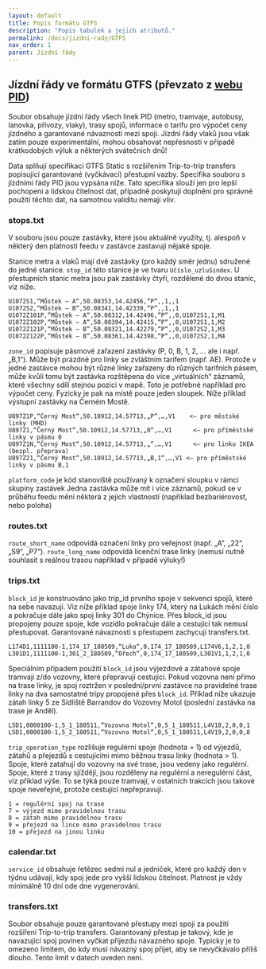 ```yaml
---
layout: default
title: Popis formátu GTFS
description: "Popis tabulek a jejich atributů."
permalink: /docs/jizdni-rady/GTFS
nav_order: 1
parent: Jízdní řády
---
```


## Jízdní řády ve formátu GTFS (převzato z [webu PID](https://pid.cz/o-systemu/opendata/))

Soubor obsahuje jízdní řády všech linek PID (metro, tramvaje, autobusy, lanovka, přívozy, vlaky), trasy spojů, informace o tarifu pro výpočet ceny jízdného a garantované návaznosti mezi spoji. Jízdní řády vlaků jsou však zatím pouze experimentální, mohou obsahovat nepřesnosti v případě krátkodobých výluk a některých svátečních dnů!

Data splňují specifikaci GTFS Static s rozšířením Trip-to-trip transfers popisující garantované (vyčkávací) přestupní vazby. Specifika souboru s jízdními řády PID jsou vypsána níže. Tato specifika slouží jen pro lepší pochopení a lidskou čitelnost dat, případně poskytují doplnění pro správné použití těchto dat, na samotnou validitu nemají vliv.

### stops.txt

V souboru jsou pouze zastávky, které jsou aktuálně využity, tj. alespoň v některý den platnosti feedu v zastávce zastavují nějaké spoje.

Stanice metra a vlaků mají dvě zastávky (pro každý směr jednu) sdružené do jedné stanice. `stop_id` této stanice je ve tvaru `Učíslo_uzluSindex`. U přestupních stanic metra jsou pak zastávky čtyři, rozdělené do dvou stanic, viz níže.

```csv
U1072S1,“Můstek – A“,50.08353,14.42456,“P“,,1,,1
U1072S2,“Můstek – B“,50.08341,14.42339,“P“,,1,,1
U1072Z101P,“Můstek – A“,50.08312,14.42496,“P“,,0,U1072S1,1,M1
U1072Z102P,“Můstek – A“,50.08394,14.42415,“P“,,0,U1072S1,1,M2
U1072Z121P,“Můstek – B“,50.08321,14.42279,“P“,,0,U1072S2,1,M3
U1072Z122P,“Můstek – B“,50.08361,14.42398,“P“,,0,U1072S2,1,M4
```

`zone_id` popisuje pásmové zařazení zastávky (P, 0, B, 1, 2, … ale i např. „B,1“). Může být prázdné pro linky se zvláštním tarifem (např. AE). Protože v jedné zastávce mohou být různé linky zařazeny do různých tarifních pásem, může kvůli tomu být zastávka rozštěpena do více „virtuálních“ záznamů, které všechny sdílí stejnou pozici v mapě. Toto je potřebné například pro výpočet ceny. Fyzicky je pak na místě pouze jeden sloupek. Níže příklad výstupní zastávky na Černém Mostě.

```csv
U897Z1P,“Černý Most“,50.10912,14.57713,„P“,…,V1    <– pro městské linky (MHD)
U897Z1,“Černý Most“,50.10912,14.57713,„0“,…,V1      <– pro příměstské linky v pásmu 0
U897Z1N,“Černý Most“,50.10912,14.57713,„“,…,V1      <– pro linku IKEA (bezpl. přeprava)
U897Z21,“Černý Most“,50.10912,14.57713,„B,1“,…,V1 <– pro příměstské linky v pásmu B,1
```

`platform_code` je kód stanoviště používaný k označení sloupku v rámci skupiny zastávek
Jedna zastávka může mít i více záznamů, pokud se v průběhu feedu mění některá z jejích vlastností (například bezbariérovost, nebo poloha)

### routes.txt

`route_short_name` odpovídá označení linky pro veřejnost (např. „A“, „22“, „S9“, „P7“).
`route_long_name` odpovídá licenční trase linky (nemusí nutně souhlasit s reálnou trasou například v případě výluky!)

### trips.txt

`block_id` je konstruováno jako trip_id prvního spoje v sekvenci spojů, které na sebe navazují. Viz níže příklad spoje linky 174, který na Lukách mění číslo a pokračuje dále jako spoj linky 301 do Chýnice. Přes block_id jsou propojeny pouze spoje, kde vozidlo pokračuje dále a cestující tak nemusí přestupovat. Garantované návaznosti s přestupem zachycují transfers.txt.

```csv
L174D1,1111100-1,174_17_180509,“Luka“,0,174_17_180509,L174V6,1,2,1,0
L301D1,1111100-1,301_2_180509,“Ořech“,0,174_17_180509,L301V1,1,2,1,0
```

Speciálním případem použití `block_id` jsou výjezdové a zátahové spoje tramvají z/do vozovny, které přepravují cestující. Pokud vozovna není přímo na trase linky, je spoj roztržen v poslední/první zastávce na pravidelné trase linky na dva samostatné tripy propojené přes `block_id`. Příklad níže ukazuje zátah linky 5 ze Sídliště Barrandov do Vozovny Motol (poslední zastávka na trase je Anděl).

```csv
L5D1,0000100-1,5_1_180511,“Vozovna Motol“,0,5_1_180511,L4V18,2,0,0,1
L5D1,0000100-1,5_2_180511,“Vozovna Motol“,0,5_1_180511,L4V19,2,0,0,8
```

`trip_operation_type` rozlišuje regulérní spoje (hodnota = 1) od výjezdů, zátahů a přejezdů s cestujícími mimo běžnou trasu linky (hodnota > 1). Spoje, které zatahují do vozovny na své trase, jsou vedeny jako regulérní. Spoje, které z trasy sjíždějí, jsou rozděleny na regulérní a neregulérní část, viz příklad výše. To se týká pouze tramvají, v ostatních trakcích jsou takové spoje neveřejné, protože cestující nepřepravují.

```
1 = regulérní spoj na trase
7 = výjezd mimo pravidelnou trasu
8 = zátah mimo pravidelnou trasu
9 = přejezd na lince mimo pravidelnou trasu
10 = přejezd na jinou linku
```

### calendar.txt

`service_id` obsahuje řetězec sedmi nul a jedniček, které pro každý den v týdnu udávají, kdy spoj jede pro vyšší lidskou čitelnost. Platnost je vždy minimálně 10 dní ode dne vygenerování.

### transfers.txt

Soubor obsahuje pouze garantované přestupy mezi spoji za použití rozšíření Trip-to-trip transfers. Garantovaný přestup je takový, kde je navazující spoj povinen vyčkat příjezdu návazného spoje. Typicky je to omezeno limitem, do kdy musí návazný spoj přijet, aby se nevyčkávalo příliš dlouho. Tento limit v datech uveden není.
